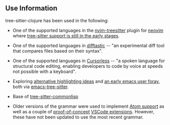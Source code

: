 ## Use Information

tree-sitter-clojure has been used in the following:

* One of the supported languages in the [nvim-treesitter](https://github.com/nvim-treesitter/nvim-treesitter#supported-languages) plugin for
[neovim](https://github.com/neovim/neovim) where [tree-sitter support is still in the early stages](https://neovim.io/news/2021/07).

* One of the supported languages in [difftastic](https://github.com/Wilfred/difftastic) -- "an experimental diff tool that compares files based on their syntax".

* One of the supported languages in [Cursorless](https://github.com/cursorless-dev/cursorless) -- "a spoken language for structural code editing, enabling developers to code by voice at speeds not possible with a keyboard".

* Exploring [alternative highlighting ideas](https://github.com/ubolonton/emacs-tree-sitter/issues/68) and [an early emacs user foray](https://ag91.github.io/blog/2021/06/22/how-(simple-is)-to-install-a-clojure-tree-sitter-grammar-and-use-it-from-emacs/), both via [emacs-tree-sitter](https://github.com/ubolonton/emacs-tree-sitter).

* Base of [tree-sitter-commonlisp](https://github.com/theHamsta/tree-sitter-commonlisp)

* Older versions of the grammar were used to implement [Atom support](https://github.com/sogaiu/language-clojure/tree/tree-sitter-clojure) as well as a couple of [proof-of-concept](https://github.com/sogaiu/vscode-clojure-defs)
[VSCode extensions](https://github.com/sogaiu/vscode-clojure-colorizer).  However, these have not been updated to use the most recent grammar.
